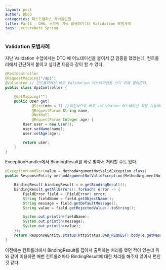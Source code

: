 ```yaml
---
layout: post
author: Dboo
categories: 패스트캠퍼스_자바올인원
title: Part3 - CH6. 스프링 기능 활용하기(3) Validation 모범사례
tags: LectureNote Spring
---
```


### Validation 모범사례

지난 Validation 수업에서는 DTO 에 어노테이션을 붙여서 값 검증을 했었는데, 컨트롤러에서 간단하게 붙이고
싶다면 다음과 같이 할 수 있다.

~~~java
@RestController
@RequestMapping("/api")
@Validated // 컨트롤러에서 바로 Validation 어노테이션을 쓰기 위해 붙여준다.
public class ApiController {

    @GetMapping("")
    public User get(
            @Size(min = 1) //이런식으로 바로 validation 어노테이션 적용 가능하다.
            @RequestParam String name,
            @NotNull
            @RequestParam Integer age) {
        User user = new User();
        user.setName(name);
        user.setAge(age);

        return user;
    }
}
~~~

ExceptionHandler에서 BindingResult를 바로 받아서 처리할 수도 있다.

~~~java
@ExceptionHandler(value = MethodArgumentNotValidException.class)
public ResponseEntity methodArgumentNotValidException(MethodArgumentNotValidException e){

    BindingResult bindingResult = e.getBindingResult();
    bindingResult.getAllErrors().forEach( error -> {
        FieldError field = (FieldError) error;
        String fieldName = field.getObjectName();
        String message = field.getDefaultMessage();
        String value = field.getRejectedValue().toString();

        System.out.println(fieldName);
        System.out.println(message);
        System.out.println(value);
    });
    return ResponseEntity.status(HttpStatus.BAD_REQUEST).body(e.getMessage());
}
~~~

이전에는 컨트롤러에서 BindingResult를 잡아서 출력하는 처리를 했던 적이 있는데 위와 같이 이용하면 매번
컨트롤러마다 BindingResult에 대한 처리를 해주지 않아서 편한 것 같다.
